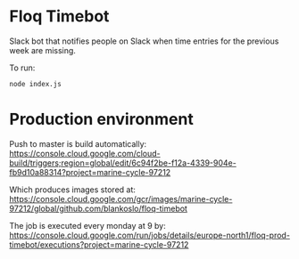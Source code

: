 # Floq Timebot

Slack bot that notifies people on Slack when time entries for the previous week
are missing.

To run:

    node index.js

# Production environment
Push to master is build automatically:
https://console.cloud.google.com/cloud-build/triggers;region=global/edit/6c94f2be-f12a-4339-904e-fb9d10a88314?project=marine-cycle-97212

Which produces images stored at:
https://console.cloud.google.com/gcr/images/marine-cycle-97212/global/github.com/blankoslo/floq-timebot

The job is executed every monday at 9 by:
https://console.cloud.google.com/run/jobs/details/europe-north1/floq-prod-timebot/executions?project=marine-cycle-97212
